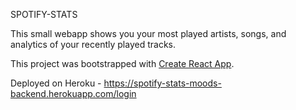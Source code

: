 SPOTIFY-STATS

This small webapp shows you your most played artists, songs, and analytics of your recently played tracks. 

This project was bootstrapped with [Create React App](https://github.com/facebook/create-react-app).

Deployed on Heroku - https://spotify-stats-moods-backend.herokuapp.com/login
